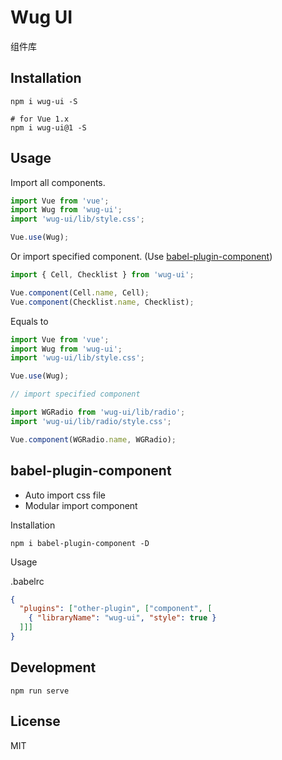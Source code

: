# Wug UI
组件库

## Installation
```shell
npm i wug-ui -S

# for Vue 1.x
npm i wug-ui@1 -S
```

## Usage

Import all components.

```javascript
import Vue from 'vue';
import Wug from 'wug-ui';
import 'wug-ui/lib/style.css';

Vue.use(Wug);
```

Or import specified component. (Use [babel-plugin-component](https://www.npmjs.com/package/babel-plugin-component))

```javascript
import { Cell, Checklist } from 'wug-ui';

Vue.component(Cell.name, Cell);
Vue.component(Checklist.name, Checklist);
```



Equals to

```javascript
import Vue from 'vue';
import Wug from 'wug-ui';
import 'wug-ui/lib/style.css';

Vue.use(Wug);

// import specified component

import WGRadio from 'wug-ui/lib/radio';
import 'wug-ui/lib/radio/style.css';

Vue.component(WGRadio.name, WGRadio);
```

## babel-plugin-component
- Auto import css file
- Modular import component

Installation
```shell
npm i babel-plugin-component -D
```

Usage

.babelrc
```json
{
  "plugins": ["other-plugin", ["component", [
    { "libraryName": "wug-ui", "style": true }
  ]]]
}
```

## Development
```
npm run serve
```

## License
MIT
